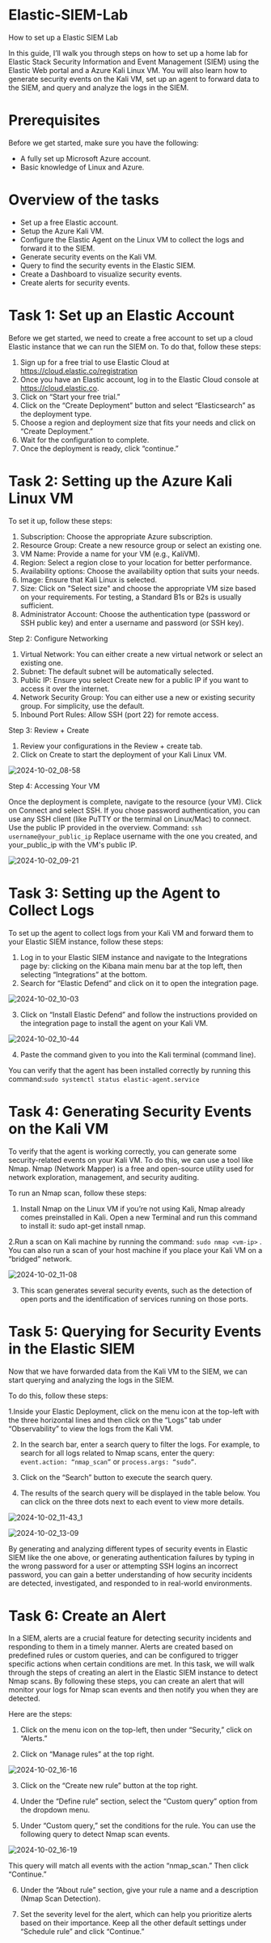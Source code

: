 # Elastic-SIEM-Lab
How to set up a Elastic SIEM Lab

In this guide, I’ll walk you through steps on how to set up a home lab for Elastic Stack Security Information and Event Management (SIEM) using the Elastic Web portal and a Azure Kali Linux VM. You will also learn how to generate security events on the Kali VM, set up an agent to forward data to the SIEM, and query and analyze the logs in the SIEM. 

# Prerequisites

Before we get started, make sure you have the following:

 - A fully set up Microsoft Azure account.
 - Basic knowledge of Linux and Azure.

# Overview of the tasks

  - Set up a free Elastic account.
  - Setup the Azure Kali VM.
  - Configure the Elastic Agent on the Linux VM to collect the logs and forward it to the SIEM.
  - Generate security events on the Kali VM.
  - Query to find the security events in the Elastic SIEM.
  - Create a Dashboard to visualize security events.
  - Create alerts for security events.

# Task 1: Set up an Elastic Account

Before we get started, we need to create a free account to set up a cloud Elastic instance that we can run the SIEM on. To do that, follow these steps:

  1. Sign up for a free trial to use Elastic Cloud at https://cloud.elastic.co/registration
  2. Once you have an Elastic account, log in to the Elastic Cloud console at https://cloud.elastic.co.
  3. Click on “Start your free trial.”
  4. Click on the “Create Deployment” button and select “Elasticsearch” as the deployment type.
  5. Choose a region and deployment size that fits your needs and click on “Create Deployment.”
  6. Wait for the configuration to complete.
  7. Once the deployment is ready, click “continue.”

# Task 2: Setting up the Azure Kali Linux VM

To set it up, follow these steps:

 1. Subscription: Choose the appropriate Azure subscription.
 2. Resource Group: Create a new resource group or select an existing one.
 3. VM Name: Provide a name for your VM (e.g., KaliVM).
 4. Region: Select a region close to your location for better performance.
 5. Availability options: Choose the availability option that suits your needs.
 6. Image: Ensure that Kali Linux is selected.
 7. Size: Click on "Select size" and choose the appropriate VM size based on your requirements. For testing, a Standard B1s or B2s is usually sufficient.
 8. Administrator Account: Choose the authentication type (password or SSH public key) and enter a username and password (or SSH key).

Step 2: Configure Networking

  1. Virtual Network: You can either create a new virtual network or select an existing one.
  2. Subnet: The default subnet will be automatically selected.
  3. Public IP: Ensure you select Create new for a public IP if you want to access it over the internet.
  4. Network Security Group: You can either use a new or existing security group. For simplicity, use the default.
  5. Inbound Port Rules: Allow SSH (port 22) for remote access.

Step 3: Review + Create

  1. Review your configurations in the Review + create tab.
  2. Click on Create to start the deployment of your Kali Linux VM.

![2024-10-02_08-58](https://github.com/user-attachments/assets/dbf115f4-5946-47db-b2ee-2795f9826e0a)


Step 4: Accessing Your VM

   Once the deployment is complete, navigate to the resource (your VM).
   Click on Connect and select SSH.
    If you chose password authentication, you can use any SSH client (like PuTTY or the terminal on Linux/Mac) to connect. Use the public IP provided in the overview.
        Command: ```ssh username@your_public_ip```
        Replace username with the one you created, and your_public_ip with the VM's public IP.

 ![2024-10-02_09-21](https://github.com/user-attachments/assets/dfa727fd-a426-40a2-9316-5d591ac2281f)
 
# Task 3: Setting up the Agent to Collect Logs
To set up the agent to collect logs from your Kali VM and forward them to your Elastic SIEM instance, follow these steps:

 1. Log in to your Elastic SIEM instance and navigate to the Integrations page by: clicking on the Kibana main menu bar at the top left, then selecting “Integrations” at the bottom.
 2. Search for “Elastic Defend” and click on it to open the integration page.

![2024-10-02_10-03](https://github.com/user-attachments/assets/e0a3c444-efd8-4da7-b86f-33bbe5bfef1a)


3. Click on “Install Elastic Defend” and follow the instructions provided on the integration page to install the agent on your Kali VM.

![2024-10-02_10-44](https://github.com/user-attachments/assets/f032a45b-fc6c-4082-beb2-1f146ac37a0a)

4. Paste the command given to you into the Kali terminal (command line).

You can verify that the agent has been installed correctly by running this command:```sudo systemctl status elastic-agent.service```

# Task 4: Generating Security Events on the Kali VM

To verify that the agent is working correctly, you can generate some security-related events on your Kali VM. To do this, we can use a tool like Nmap. Nmap (Network Mapper) is a free and open-source utility used for network exploration, management, and security auditing.

To run an Nmap scan, follow these steps:

1. Install Nmap on the Linux VM if you’re not using Kali, Nmap already comes preinstalled in Kali. Open a new Terminal and run this command to install it: sudo apt-get install nmap.
   
2.Run a scan on Kali machine by running the command: ```sudo nmap <vm-ip>``` . You can also run a scan of your host machine if you place your Kali VM on a “bridged” network.

![2024-10-02_11-08](https://github.com/user-attachments/assets/97f4a27c-f557-4192-91c9-66f8adaad2e1)

3. This scan generates several security events, such as the detection of open ports and the identification of services running on those ports.

# Task 5: Querying for Security Events in the Elastic SIEM

Now that we have forwarded data from the Kali VM to the SIEM, we can start querying and analyzing the logs in the SIEM.

To do this, follow these steps:

 1.Inside your Elastic Deployment, click on the menu icon at the top-left with the three horizontal lines and then click on the “Logs” tab under “Observability” to view the logs from the Kali VM.
 
 2. In the search bar, enter a search query to filter the logs. For example, to search for all logs related to Nmap scans, enter the query:``` event.action:
    “nmap_scan”``` or ```process.args: “sudo”```.

3. Click on the “Search” button to execute the search query.

4. The results of the search query will be displayed in the table below. You can click on the three dots next to each event to view more details.

![2024-10-02_11-43_1](https://github.com/user-attachments/assets/83d3bb18-69be-426d-a310-d398800f249b)

![2024-10-02_13-09](https://github.com/user-attachments/assets/fb1c9030-4464-4ef0-9abe-a01cf0a499c5)

By generating and analyzing different types of security events in Elastic SIEM like the one above, or generating authentication failures by typing in the wrong password for a user or attempting SSH logins an incorrect password, you can gain a better understanding of how security incidents are detected, investigated, and responded to in real-world environments.

# Task 6: Create an Alert

In a SIEM, alerts are a crucial feature for detecting security incidents and responding to them in a timely manner. Alerts are created based on predefined rules or custom queries, and can be configured to trigger specific actions when certain conditions are met. In this task, we will walk through the steps of creating an alert in the Elastic SIEM instance to detect Nmap scans. By following these steps, you can create an alert that will monitor your logs for Nmap scan events and then notify you when they are detected.

Here are the steps:

 1. Click on the menu icon on the top-left, then under “Security,” click on “Alerts.”

 2. Click on “Manage rules” at the top right.

![2024-10-02_16-16](https://github.com/user-attachments/assets/e39294bd-9ada-4a4a-8a73-404b11396c19)

3. Click on the “Create new rule” button at the top right.

4. Under the “Define rule” section, select the “Custom query” option from the dropdown menu.

5. Under “Custom query,” set the conditions for the rule. You can use the following query to detect Nmap scan events.

![2024-10-02_16-19](https://github.com/user-attachments/assets/2b4f5763-55a7-46f6-ab03-b0a63ced64f6)

This query will match all events with the action “nmap_scan.” Then click “Continue.”

6. Under the “About rule” section, give your rule a name and a description (Nmap Scan Detection).

7. Set the severity level for the alert, which can help you prioritize alerts based on their importance. Keep all the other default settings under “Schedule rule” and click “Continue.”
    

